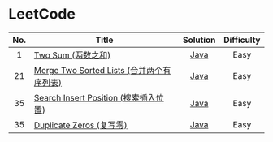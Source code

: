 # LeetCode

| No. | Title                                                                    |                                      Solution                                      | Difficulty |
|:---:|--------------------------------------------------------------------------|:----------------------------------------------------------------------------------:| :----------: |
|  1  | [Two Sum (两数之和)](solution/001_two_sum.md)                                |               [Java](src/main/java/leetcode/_001_twoSum/TwoSum.java)               |Easy|
| 21  | [Merge Two Sorted Lists (合并两个有序列表)](solution/021_merge_two_sorted_lists.md) |  [Java](src/main/java/leetcode/_021_mergeTwoSortedList/MergeTwoSortedLists.java)   |Easy|
| 35 | [Search Insert Position (搜索插入位置)](solution/035_search_insert_position.md) | [Java](src/main/java/leetcode/_035_searchInsertPosition/SearchInsertPosition.java) |Easy|
| 35 | [Duplicate Zeros (复写零)](solution/1089_duplicate_zeros.md)             |      [Java](src/main/java/leetcode/_1089_duplicate_zeros/DuplicateZeros.java)      |Easy|

